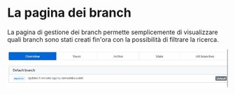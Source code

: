 # La pagina dei branch
La pagina di gestione dei branch permette semplicemente di visualizzare quali branch sono stati creati fin'ora con
la possibilità di filtrare la ricerca.

![Image description](https://github.com/CristianMora12/ProgettoGitADistanza/blob/master/img/branch.JPG)
